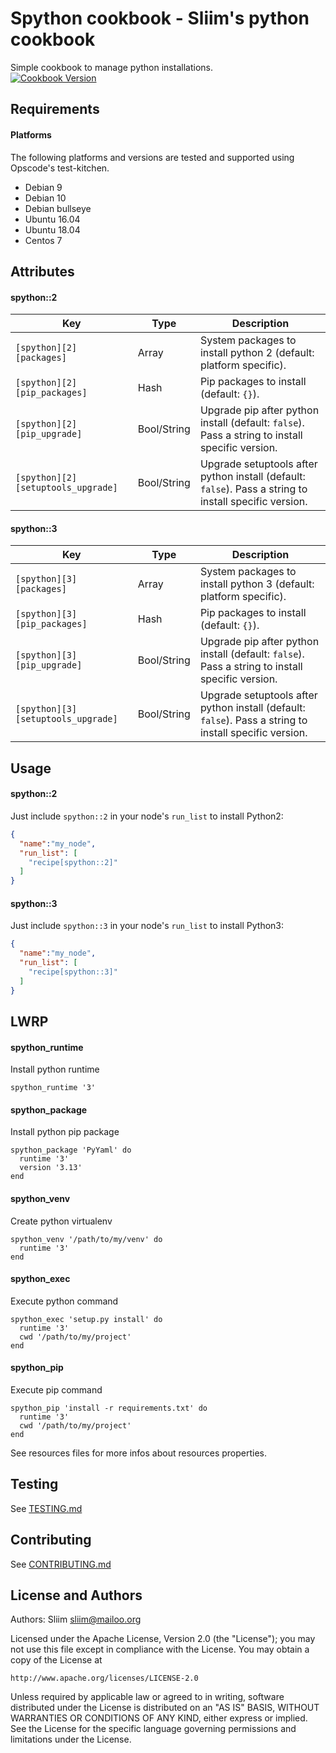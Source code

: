 Spython cookbook - Sliim's python cookbook
==========================================

Simple cookbook to manage python installations.  
[![Cookbook Version](https://img.shields.io/cookbook/v/spython.svg)](https://supermarket.chef.io/cookbooks/spython) 

Requirements
------------
#### Platforms
The following platforms and versions are tested and supported using Opscode's test-kitchen.
- Debian 9
- Debian 10
- Debian bullseye
- Ubuntu 16.04
- Ubuntu 18.04
- Centos 7

Attributes
----------
#### spython::2
| Key                                | Type        | Description                                                                                            |
| ---------------------------------- | ----------- | ------------------------------------------------------------------------------------------------------ |
| `[spython][2][packages]`           | Array       | System packages to install python 2 (default: platform specific).                                      |
| `[spython][2][pip_packages]`       | Hash        | Pip packages to install (default: `{}`).                                                               |
| `[spython][2][pip_upgrade]`        | Bool/String | Upgrade pip after python install (default: `false`). Pass a string to install specific version.        |
| `[spython][2][setuptools_upgrade]` | Bool/String | Upgrade setuptools after python install (default: `false`). Pass a string to install specific version. |

#### spython::3
| Key                                | Type        | Description                                                                                            |
| ---------------------------------- | ----------- | ------------------------------------------------------------------------------------------------------ |
| `[spython][3][packages]`           | Array       | System packages to install python 3 (default: platform specific).                                      |
| `[spython][3][pip_packages]`       | Hash        | Pip packages to install (default: `{}`).                                                               |
| `[spython][3][pip_upgrade]`        | Bool/String | Upgrade pip after python install (default: `false`). Pass a string to install specific version.        |
| `[spython][3][setuptools_upgrade]` | Bool/String | Upgrade setuptools after python install (default: `false`). Pass a string to install specific version. |

Usage
-----
#### spython::2
Just include `spython::2` in your node's `run_list` to install Python2:

```json
{
  "name":"my_node",
  "run_list": [
    "recipe[spython::2]"
  ]
}
```

#### spython::3
Just include `spython::3` in your node's `run_list` to install Python3:

```json
{
  "name":"my_node",
  "run_list": [
    "recipe[spython::3]"
  ]
}
```

LWRP
----
#### spython_runtime
Install python runtime
```
spython_runtime '3'
```

#### spython_package
Install python pip package
```
spython_package 'PyYaml' do
  runtime '3'
  version '3.13'
end
```

#### spython_venv
Create python virtualenv
```
spython_venv '/path/to/my/venv' do
  runtime '3'
end
```

#### spython_exec
Execute python command
```
spython_exec 'setup.py install' do
  runtime '3'
  cwd '/path/to/my/project'
end
```

#### spython_pip
Execute pip command
```
spython_pip 'install -r requirements.txt' do
  runtime '3'
  cwd '/path/to/my/project'
end
```

See resources files for more infos about resources properties.

Testing
-------
See [TESTING.md](TESTING.md)

Contributing
------------
See [CONTRIBUTING.md](CONTRIBUTING.md)

License and Authors
-------------------
Authors: Sliim <sliim@mailoo.org> 

Licensed under the Apache License, Version 2.0 (the "License"); you may not use this file except in compliance with the License. You may obtain a copy of the License at

    http://www.apache.org/licenses/LICENSE-2.0

Unless required by applicable law or agreed to in writing, software distributed under the License is distributed on an "AS IS" BASIS, WITHOUT WARRANTIES OR CONDITIONS OF ANY KIND, either express or implied. See the License for the specific language governing permissions and limitations under the License.
